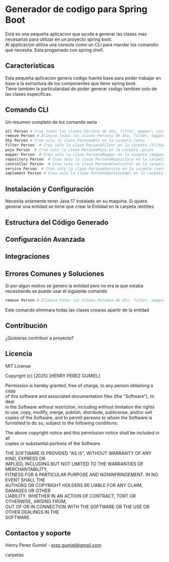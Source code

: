 # Generador de codigo para Spring Boot
Esta es una pequeña aplicacion que ayuda a generar las clases mas necesarias para utilizar en un proyecto spring boot.  
Al applicacion utiliza una consola como un CLI para mandar los comandor que necesita. Esta progamado con spring shell.  

## Caracteristicas
Esta pequeña aplicacion genera codigo fuente base para poder trabajar en base a la estructura de los componentes que tiene spring boot.  
Tiene tambien la particularidad de poder generar codigo tambien solo de las clases especificas.  

## Comando CLI
Un resumen completo de los comando seria
```bash
all Person # Crea todas las clases Persona de dto, filter, mapper, controller, service, implement y repository
remove Person # Elimina todas las clases Persona de dto, filter, mapper, controller, service, implement y repository
dto Person # Crea solo la clase PersonaDto en la carpeta /dtos
filter Person  # Crea solo la clase PersonaFilter en la carpeta /filter
pojo Person  # Crea solo la clase PersonaPojo en la carpeta /pojos
mapper Person  # Crea solo la clase PersonaMapper en la carpeta /mappers
repository Person  # Crea solo la clase PersonaRepository en la carpeta /repository
controller Person  # Crea solo la clase PersonaController en la carpeta /controller
service Person  # Crea solo la clase PersonaService en la carpeta /services
implement Person # Crea solo la clase PersonaServiceImpl en la carpeta /implement
```
## Instalación y Configuración
Necesita solamente tener Java 17 instalado en su maquina.
Si quiere generar una entidad se tiene que crear la Entidad en la carpeta /entities

## Estructura del Código Generado

## Configuración Avanzada

## Integraciones

## Errores Comunes y Soluciones
Si por algun motivo se genero la entidad pero no era la que estaba necesitando se puede usar el siguiente comando  
```bash
remove Person # Elimina todas las clases Persona de dto, filter, mapper, controller, service, implement y repository
```
Este comando eliminara todas las clases crearas apartir de la entidad

## Contribución
¿Quisieras contribuir a proyecto?

## Licencia
MIT License  

Copyright (c) [2025] [HENRY PEREZ GUMIEL]  

Permission is hereby granted, free of charge, to any person obtaining a copy  
of this software and associated documentation files (the "Software"), to deal  
in the Software without restriction, including without limitation the rights  
to use, copy, modify, merge, publish, distribute, sublicense, and/or sell  
copies of the Software, and to permit persons to whom the Software is  
furnished to do so, subject to the following conditions:  

The above copyright notice and this permission notice shall be included in all  
copies or substantial portions of the Software.  

THE SOFTWARE IS PROVIDED "AS IS", WITHOUT WARRANTY OF ANY KIND, EXPRESS OR  
IMPLIED, INCLUDING BUT NOT LIMITED TO THE WARRANTIES OF MERCHANTABILITY,  
FITNESS FOR A PARTICULAR PURPOSE AND NONINFRINGEMENT. IN NO EVENT SHALL THE  
AUTHORS OR COPYRIGHT HOLDERS BE LIABLE FOR ANY CLAIM, DAMAGES OR OTHER  
LIABILITY, WHETHER IN AN ACTION OF CONTRACT, TORT OR OTHERWISE, ARISING FROM,  
OUT OF OR IN CONNECTION WITH THE SOFTWARE OR THE USE OR OTHER DEALINGS IN THE  
SOFTWARE.  

## Contactos y soporte
Henry Perez Gumiel - prez.gumiel@gmail.com


carpetas

